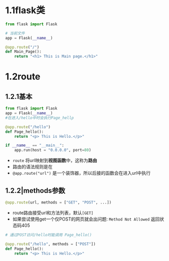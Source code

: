# 1.1flask类

```python
from flask import Flask

# 当前文件
app = Flask(__name__)

@app.route("/")
def Main_Page():
    return "<h1> This is Main page.</h1>"

```
# 1.2route

## 1.2.1基本

```python
from flask import Flask
app = Flask(__name__)
#在进入/hello中时会执行Page_hellp

@app.route("/hello")
def Page_hello():
    return "<p> This is Hello.</p>"

if __name__ == "__main__":
    app.run(host = "0.0.0.0", port=80)
```
- `route` 将url映射到**视图函数**中，这称为**路由**
- 路由的语法规则是在
- `@app.route("url")` 是一个装饰器，所以后接的函数会在进入url中执行
## 1.2.2|methods参数
```python
@app.route(url, methods = ["GET", "POST", ...])
```
- route路由接受url和方法列表，默认`[GET]`
- 如果尝试使用get一个仅POST的网页就会出问题: `Method Not Allowed` 返回状态码405
```Python
# 通过POST访问/hello时能调用 Page_hello()

@app.route("/hello", methods = ["POST"])
def Page_hello():
    return "<p> This is Hello.</p>"
```